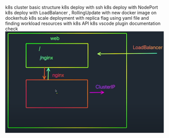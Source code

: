 k8s cluster basic structure
k8s deploy with ssh 
k8s deploy with NodePort
k8s deploy with LoadBalancer , RollingUpdate with new docker image on dockerhub
k8s scale deployment with replica flag using yaml file and finding workload resources with k8s API
k8s vscode plugin documentation check
![system design graph](https://github.com/JIAQI13/k8s-basic/blob/main/k8s-nginx-web%20-system-design.png)